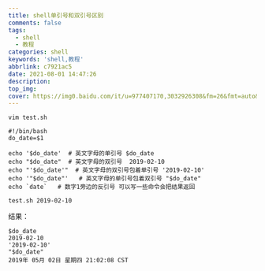 ```yaml
---
title: shell单引号和双引号区别
comments: false
tags:
  - shell
  - 教程
categories: shell
keywords: 'shell,教程'
abbrlink: c7921ac5
date: 2021-08-01 14:47:26
description:
top_img:
cover: https://img0.baidu.com/it/u=977407170,3032926308&fm=26&fmt=auto&gp=0.jpg
---
```



```shell
vim test.sh
```

```shell
#!/bin/bash
do_date=$1  

echo '$do_date'  # 英文字母的单引号 $do_date
echo "$do_date"  # 英文字母的双引号  2019-02-10
echo "'$do_date'"  # 英文字母的双引号包着单引号 '2019-02-10'
echo '"$do_date"'   # 英文字母的单引号包着双引号 "$do_date"
echo `date`   # 数字1旁边的反引号 可以写一些命令会把结果返回

```

```shell
test.sh 2019-02-10
```

结果：
```shell
$do_date
2019-02-10
'2019-02-10'
"$do_date"
2019年 05月 02日 星期四 21:02:08 CST
```
